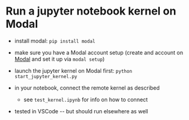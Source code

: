 # Run a jupyter notebook kernel on Modal

* install modal: `pip install modal`
* make sure you have a Modal account setup (create and account on [Modal](http://modal.com) and set it up via `modal setup`)

* launch the jupyter kernel on Modal first: `python start_jupyter_kernel.py`
* in your notebook, connect the remote kernel as described
    * see `test_kernel.ipynb` for info on how to connect
* tested in VSCode -- but should run elsewhere as well